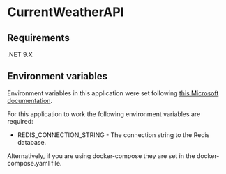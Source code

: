 # CurrentWeatherAPI

## Requirements

.NET 9.X

## Environment variables

Environment variables in this application were set following [this Microsoft documentation](https://learn.microsoft.com/en-us/aspnet/core/security/app-secrets?view=aspnetcore-9.0&tabs=windows).

For this application to work the following environment variables are required:

- REDIS_CONNECTION_STRING - The connection string to the Redis database.

Alternatively, if you are using docker-compose they are set in the docker-compose.yaml file.
